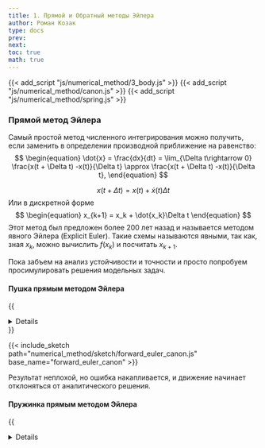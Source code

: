 ```yaml
---
title: 1. Прямой и Обратный методы Эйлера
author: Роман Козак
type: docs
prev: 
next: 
toc: true
math: true
---
```

{{< add_script "js/numerical_method/3_body.js" >}}
{{< add_script "js/numerical_method/canon.js" >}}
{{< add_script "js/numerical_method/spring.js" >}}


### Прямой метод Эйлера

Самый простой метод численного интегрирования можно получить, если заменить в определении производной приближение на равенство:
$$
\begin{equation}
\dot{x} = \frac{dx}{dt} = \lim_{\Delta t\rightarrow 0} \frac{x(t + \Delta t) -x(t)}{\Delta t} \approx \frac{x(t + \Delta t) -x(t)}{\Delta t},
\end{equation}
$$

$$
\begin{equation}
x(t + \Delta t) = x(t) + \dot{x}(t)\Delta t
\end{equation}
$$
Или в дискретной форме
$$
\begin{equation}
x_{k+1} = x_k + \dot{x_k}\Delta t
\end{equation}
$$
Этот метод был предложен более 200 лет назад и называется методом явного Эйлера (Explicit Euler). Такие схемы называются явными, так как, зная $x_k$, можно вычислить $f(x_k)$ и посчитать $x_{k+1}$.

Пока забъем на анализ устойчивости и точности и просто попробуем просимулировать решения модельных задач.


#### Пушка прямым методом Эйлера

{{<details title="Решение стрельбы прямым Эйлером" closed="true">}}
$$
\dot{z} = A \cdot z + G
$$

Подставляя это в метод прямого Эйлера получим
$$
\begin{equation*}
\begin{split}
&z_{k+1} = z_k + A\cdot z_k\cdot\Delta t + G\cdot\Delta t = \\\
&= (I + A\cdot\Delta t)\cdot z_k + G\cdot\Delta t = F\cdot z_k + G\cdot\Delta t \\\
&z_{k+1} = F\cdot z_k + G\cdot\Delta t
\end{split}
\end{equation*}
$$

{{</details>}}

{{< include_sketch path="numerical_method/sketch/forward_euler_canon.js" base_name="forward_euler_canon" >}}

Результат неплохой, но ошибка накапливается, и движение начинает отклоняться от аналитического решения.


#### Пружинка прямым методом Эйлера

{{<details title="Решение пружинки прямым Эйлером" closed="true" >}}
$$
\dot{z} = A \cdot z
$$

Подставляя это в метод прямого Эйлера получим
$$
\begin{equation*}
\begin{split}
&z_{k+1} = z_k + A\cdot z_k\cdot\Delta t = (I + A\cdot\Delta t)\cdot z_k = F\cdot z_k\qquad \\\
&z_{k+1} = F\cdot z_k
\end{split}
\end{equation*}
$$

{{< /details >}}

{{< include_sketch path="numerical_method/sketch/forward_euler_spring.js" base_name="forward_euler_spring" >}}

Здесь уже видно возрастание энергии, что не является желательным. Уменьшение шага по времени лишь частично решает проблему — энергия все равно будет расти, но медленнее.

Теперь давайте сделаем анализ устойчивости и точности метода Эйлера.

#### Анализ устойчивости

{{<details title="Формальности" closed="true" >}}
Идея такая
$$
\begin{equation*}
\begin{split}
&x_{1} = F \cdot x_0 \\\
&x_{2} = F \cdot x_1 = F^2 \cdot x_0 \\\
&\ldots \\\
&x_{k} = F^k \cdot x_0
\end{split}
\end{equation*}
$$

Мы просто возводим матрицу в степень и умножаем на начальное состояние. Если свести задачу к одномерной, то получим:
$$
x_{k+1} = \lambda x_k
$$

Для устойчивости решения необходимо:

$$
|\lambda| < 1
$$
{{< /details >}}

Для устойчивости многомерной системы необходимо, чтобы все собственные значения матрицы 
$F$ были меньше 1 по модулю. Для метода Эйлера зона устойчивости выглядит так:
{{< image path="images/numerical_method/stable_zone_forward.excalidraw.png" >}}

Самое забавное в этом методе, что вот такая недемпфировання пружинка безусловно неустойчива.
Те можно уменьшать шаг по времени сколько угодно, но она все равно будет накачиваться энергией и улетать в космос.

{{%details title="Почему в прямом методе Эйлера энергия растет" closed="true" %}}

Рассмотрим уравнение гармонического осциллятора, описывающее движение пружины:

$$
\ddot{x} = -\frac{k}{m}x
$$

Перепишем его в виде системы уравнений первого порядка:

$$
\begin{equation*}
\begin{split}
&\dot{x} = v \\\
&\dot{v} = -\frac{k}{m}x
\end{split}
\end{equation*}
$$

Используя метод прямого Эйлера, получаем следующую дискретную форму:

$$
\begin{equation*}
\begin{split}
&x_{k+1} = x_k + v_k \Delta t \\\
&v_{k+1} = v_k - \frac{k}{m}x_k \Delta t
\end{split}
\end{equation*}
$$

Теперь определим полную энергию системы, состоящую из кинетической и потенциальной энергии:

$$
E = T + U = \frac{1}{2}mv^2 + \frac{1}{2}kx^2
$$

Подставим выражения для \(x_{k+1}\) и \(v_{k+1}\) и посмотрим, как изменяется энергия:

$$
E_{k+1} = \frac{1}{2}mv_{k+1}^2 + \frac{1}{2}kx_{k+1}^2
$$

Рассчитаем энергию на шаге \(k+1\):

$$
E_{k+1} = \frac{1}{2}m\left(v_k - \frac{k}{m}x_k \Delta t\right)^2 + \frac{1}{2}k\left(x_k + v_k \Delta t\right)^2
$$

Раскроем скобки и упростим:

$$
E_{k+1} = \frac{1}{2}m \left( v_k^2 - 2\frac{k}{m}v_k x_k \Delta t + \frac{k^2}{m^2}x_k^2 \Delta t^2 \right) + \frac{1}{2}k \left( x_k^2 + 2x_k v_k \Delta t + v_k^2 \Delta t^2 \right)
$$

Соберем все слагаемые:

$$
E_{k+1} = \frac{1}{2}mv_k^2 - \frac{k}{m}mv_k x_k \Delta t + \frac{1}{2}k x_k^2 + \frac{1}{2}k v_k^2 \Delta t^2 + \frac{k}{2}x_k v_k \Delta t + \frac{k}{2}v_k^2 \Delta t^2
$$

Сгруппируем похожие слагаемые:

$$
E_{k+1} = \frac{1}{2}mv_k^2 + \frac{1}{2}k x_k^2 + \left( \frac{1}{2}k v_k^2 \Delta t^2 + \frac{1}{2}k x_k v_k \Delta t - \frac{k}{m}mv_k x_k \Delta t \right)
$$

Мы видим, что при малых \(\Delta t\) дополнительные слагаемые не компенсируют начальную энергию, и общий вклад в энергию будет положительным, что приводит к ее возрастанию на каждом шаге:

$$
\Delta E = E_{k+1} - E_k = \left( \frac{1}{2}k v_k^2 \Delta t^2 + \frac{1}{2}k x_k v_k \Delta t - \frac{k}{m}mv_k x_k \Delta t \right) > 0
$$

Таким образом, метод прямого Эйлера приводит к накоплению энергии в системе, что делает его неустойчивым для задач, требующих сохранения энергии, таких как симуляция гармонических осцилляторов.


{{% /details %}}

#### Анализ точности

{{<details title="Ошибка метода Эйлера" closed="true" >}}
### Анализ локальной и глобальной точности метода прямого Эйлера

Метод прямого Эйлера является простейшим численным методом интегрирования и имеет порядок точности 1, что означает, что его локальная ошибка пропорциональна квадрату шага по времени (\(\Delta t^2\)), а глобальная ошибка пропорциональна числу шагов (\(N\)) умноженному на локальную ошибку.

#### Локальная точность

Локальная ошибка метода Эйлера – это ошибка, возникающая на каждом шаге интегрирования. Рассмотрим функцию \(x(t)\) и её разложение в ряд Тейлора:

$$
x(t + \Delta t) = x(t) + \dot{x}(t)\Delta t + \frac{\ddot{x}(t)\Delta t^2}{2} + O(\Delta t^3)
$$

Метод прямого Эйлера аппроксимирует это разложение следующим образом:

$$
x_{k+1} = x_k + \dot{x}_k \Delta t
$$

Локальная ошибка на каждом шаге определяется как разница между точным решением и аппроксимацией методом Эйлера:

$$
e_{\text{local}} = x(t + \Delta t) - x_{k+1}
$$

Подставим аппроксимацию и разложение в ряд Тейлора:

$$
e_{\text{local}} = \left(x(t) + \dot{x}(t)\Delta t + \frac{\ddot{x}(t)\Delta t^2}{2} + O(\Delta t^3)\right) - \left(x(t) + \dot{x}(t)\Delta t\right)
$$

Упростим выражение:

$$
e_{\text{local}} = \frac{\ddot{x}(t)\Delta t^2}{2} + O(\Delta t^3)
$$

Таким образом, локальная ошибка метода прямого Эйлера пропорциональна квадрату шага по времени:

$$
e_{\text{local}} = O(\Delta t^2)
$$



Глобальная ошибка – это накопленная ошибка после $(N)$ шагов интегрирования. Пусть $(T)$ – общее время интегрирования, тогда $(N = \frac{T}{\Delta t}\)$. Глобальная ошибка определяется как сумма локальных ошибок на каждом шаге:

$$
e_{\text{global}} = \sum_{k=0}^{N-1} e_{\text{local}, k}
$$

Поскольку локальная ошибка на каждом шаге пропорциональна $(\Delta t^2)$, глобальная ошибка пропорциональна числу шагов умноженному на локальную ошибку:

$$
e_{\text{global}} = N \cdot O(\Delta t^2) = \frac{T}{\Delta t} \cdot O(\Delta t^2) = O(T \Delta t)
$$

Таким образом, глобальная ошибка метода прямого Эйлера пропорциональна шагу по времени:

$$
e_{\text{global}} = O(\Delta t)
$$

#### Выводы

- Локальная ошибка метода прямого Эйлера пропорциональна квадрату шага по времени: \(O(\Delta t^2)\).
- Глобальная ошибка метода прямого Эйлера пропорциональна шагу по времени: \(O(\Delta t)\).

Метод прямого Эйлера является методом первого порядка точности.
{{< /details >}}

Получается что локальная ошибка метода Эйлера пропорциональна квадрату шага по времени.
Глобальная ошибка же пропорциональна числу шагов по времени умноженному на локальную ошибку.

{{< image path="images/numerical_method/accuracy_forward.excalidraw.png" >}}


#### Анализ энергии


#### Использование в движках

Этот метод используется только на начальном этапе разработки движках.
Вот, например, ребята предлагают поменять [интегратор в годоте](https://github.com/godotengine/godot-proposals/discussions/6610).
Базовое правило -- если можно не использовать этот метод -- не используйте. Он простой как пробка, но супер неустойчивый и неточный.
Да и какой в нем смысл, если он даже не может проинтегрировать простейшую пружинку.

### Обратный метод Эйлера

Для прямого Эйлера мы взяли определение производной справа. Теперь попробуем взять его слева.
$$
\begin{equation}
\dot{x} = \frac{dx}{dt} = \lim_{\Delta t\rightarrow 0} \frac{x(t) -x(t - \Delta t)}{\Delta t} \approx \frac{x(t) -x(t - \Delta t)}{\Delta t},
\end{equation}
$$

$$
\begin{equation}
    x(t - \Delta t) = x(t) - \dot{x}(t)\Delta t
\end{equation}
$$
Или в дискретной форме
$$
\begin{equation}
    x_{k-1} = x_k - \dot{x_k}\Delta t
\end{equation}
$$

Такие схемы называются неявными, т.к. зная $x_k$, нужно решить уравнение $f(x_{k-1}) = \dot{x_k}$ для нахождения $x_{k-1}$.
Выглядит достаточно сложно, и такое просто не решить. В чистом виде такую схему никто не использует.
Тк уравнение системы редко получаются линейными. Но мы сейчас анализируем линейную систему,
поэтому можем попробовать просимулировать наши модельные задачи

{{<details title="Формальности" closed="true" >}}
Решение задачи стрельбы из пушки с помощью обратного Эйлера
$$
\dot{z} = A \cdot z + G
$$
Подставляя это в метод обратного Эйлера получим
$$
\begin{equation*}
\begin{split}
z_{k-1} = z_k - A\cdot z_k\cdot\Delta t - G\cdot\Delta t = \\\
= (I - A\cdot\Delta t)\cdot z_k - G\cdot\Delta t \\\
z_{k-1} = F\cdot z_k - G\cdot\Delta t
\end{split}
\end{equation*}
$$

И выражая из последнего уравнения $z_k$ получим
$$
z_{k} = F^{-1}\cdot(z_{k-1} + G\cdot\Delta t)
$$
{{< /details >}}

{{< include_sketch path="numerical_method/sketch/backward_euler_canon.js" base_name="backward_euler_canon" >}}
Ситуация с энергией в обратном Эйлере обратная. Она убывает. И на баллистической кривой это нормально.

{{< include_sketch path="numerical_method/sketch/backward_euler_spring.js" base_name="backward_euler_spring" >}}
А вот здесь получается демпфированная пружинка. Из плюсов такой численной схемы. Пружинка безусловно устойчива. Но энергия будет постоянно уходить.

{{<details title="Почему в обратном методе Эйлера энергия убывает" closed="true">}}
### Обратный метод Эйлера и убывание энергии

Рассмотрим уравнение гармонического осциллятора, описывающее движение пружины:

$$
\ddot{x} = -\frac{k}{m}x
$$

Перепишем его в виде системы уравнений первого порядка:

$$
\begin{equation*}
\begin{split}
\dot{x} = v \\
\dot{v} = -\frac{k}{m}x
\end{equation*}
\end{split}
$$

Используя метод обратного Эйлера, получаем следующую дискретную форму:

$$
\begin{equation*}
\begin{split}
x_{k+1} = x_k + v_{k+1} \Delta t \\
v_{k+1} = v_k - \frac{k}{m}x_{k+1} \Delta t
\end{equation*}
\end{split}
$$

Подставим \(x_{k+1}\) во второе уравнение:

$$
v_{k+1} = v_k - \frac{k}{m}(x_k + v_{k+1} \Delta t) \Delta t
$$

Решим относительно \(v_{k+1}\):

$$
v_{k+1} = \frac{v_k - \frac{k}{m} x_k \Delta t}{1 + \frac{k}{m} \Delta t^2}
$$

Подставим это в первое уравнение для \(x_{k+1}\):

$$
x_{k+1} = x_k + \frac{v_k - \frac{k}{m} x_k \Delta t}{1 + \frac{k}{m} \Delta t^2} \Delta t
$$

Теперь определим полную энергию системы, состоящую из кинетической и потенциальной энергии:

$$
E = \frac{1}{2}mv^2 + \frac{1}{2}kx^2
$$

Подставим выражения для \(x_{k+1}\) и \(v_{k+1}\) и посмотрим, как изменяется энергия:

$$
E_{k+1} = \frac{1}{2}m v_{k+1}^2 + \frac{1}{2}k x_{k+1}^2
$$

Рассчитаем энергию на шаге \(k+1\):

$$
E_{k+1} = \frac{1}{2}m \left( \frac{v_k - \frac{k}{m} x_k \Delta t}{1 + \frac{k}{m} \Delta t^2} \right)^2 + \frac{1}{2}k \left( x_k + \frac{v_k - \frac{k}{m} x_k \Delta t}{1 + \frac{k}{m} \Delta t^2} \Delta t \right)^2
$$

Упростим выражение:

$$
E_{k+1} = \frac{1}{2}m \left( \frac{v_k - \frac{k}{m} x_k \Delta t}{1 + \frac{k}{m} \Delta t^2} \right)^2 + \frac{1}{2}k \left( x_k + \frac{v_k \Delta t - \frac{k}{m} x_k \Delta t^2}{1 + \frac{k}{m} \Delta t^2} \right)^2
$$

Заметим, что \( \frac{1}{1 + \frac{k}{m} \Delta t^2} \) является коэффициентом, который уменьшает значения \(v_{k+1}\) и \(x_{k+1}\), что приводит к убыванию энергии:

$$
E_{k+1} < E_k
$$

Таким образом, метод обратного Эйлера приводит к убыванию энергии в системе, что делает его устойчивым для задач, требующих сохранения или уменьшения энергии, таких как симуляция гармонических осцилляторов.
{{< /details >}}

Метод обратного Эйлера, несмотря на свою сложность, лучше подходит для долгосрочных симуляций консервативных систем, поскольку приводит к убыванию энергии и, как следствие, к стабильному поведению системы.

#### Устойчивость

Да и вообще у неявного Эйлера очень большая зона устойчивости.

\input{pics/stable*zone_bwd.tex}
Для неявного метода, переходя к собственным векторам, получим
$$
\begin{equation}
y_{k+1} = (1 - \Delta t \cdot \lambda)^{-1}\cdot y_k
\end{equation}
$$
Для устойчивости решения необходимо
$$
\begin{equation}
|(1 - \Delta t \cdot \lambda)^{-1}| < 1 \Leftrightarrow |1 - \Delta t \cdot \lambda| > 1
\end{equation}
$$

Сразу можно заметить, что зона устойчивости для неявного метода больше

{{< image path="images/numerical_method/stable_zone_backward.excalidraw.png" >}}

Подставляя на место $\dot{z}$ обсужденное выше приближенное значение, получим следующие равенствo для неявной$(2)$ схем:
$$
\begin{equation}
z_{k+1} = (I - A\cdot\Delta t)^{-1}\cdot z_k = B\cdot z_k\qquad (2)
\end{equation}
$$
По индукции, получим
$$
\begin{equation}
z_k = B^k\cdot z_0\qquad (2)
\end{equation}
$$

#### Точность

У обратного Эйлера точно такая же точность как и у прямого. локальная ошибка на каждом шаге пропорциональна квадрату шага по времени $\Delta t^2$, а глобальная ошибка пропорциональна $\Delta t$.

#### Использование в движках

Неявный метод очень сложно реализовать. 
Для симуляции простой пружинки, нам пришлось обратить матрицу, 
но если у нас более сложная система с ограничениями уравнение неявной схемы станет нелинейной. 
Поэтому их модифицируют дальше и например в [XPBD](https://blog.mmacklin.com/publications/2016-07-21-XPBD.pdf), 
делают разложение по Тейлору до первого порядка. Такой метод используется в PhysX.

Или например в [Projective Dynamics](), используют упрощение оптимизационной задачи для решения уравнения.

### Summary

С большой вероятностью вы не будете использовать эти методы. Слишком они простые и неустойчивые.
Если вам нужно интегрировать уравнения движения с силами и другими сложными взаимодействиями, используйте методы из следующих глав. Умные люди придумали схемы получше)
